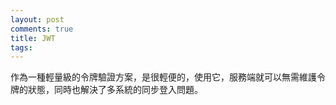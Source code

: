 ```yaml
---
layout: post
comments: true
title: JWT
tags: 
---
```

作為一種輕量級的令牌驗證方案，是很輕便的，使用它，服務端就可以無需維護令牌的狀態，同時也解決了多系統的同步登入問題。
